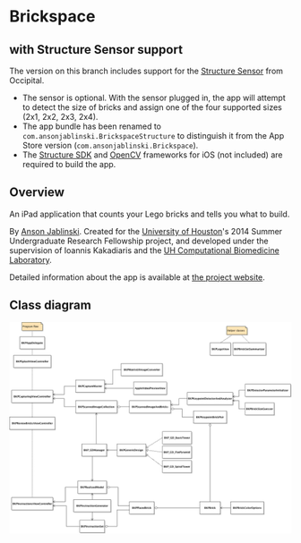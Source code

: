# Brickspace

## with Structure Sensor support

The version on this branch includes support for the [Structure Sensor](http://structure.io) from Occipital.

- The sensor is optional. With the sensor plugged in, the app will attempt to detect the size of bricks and assign one of the four supported sizes (2x1, 2x2, 2x3, 2x4).
- The app bundle has been renamed to `com.ansonjablinski.BrickspaceStructure` to distinguish it from the App Store version (`com.ansonjablinski.Brickspace`).
- The [Structure SDK](http://structure.io) and [OpenCV](http://opencv.org) frameworks for iOS (not included) are required to build the app.

## Overview

An iPad application that counts your Lego bricks and tells you what to build.

By [Anson Jablinski](http://ansonj.org). Created for the [University of Houston](http://uh.edu)'s 2014 Summer Undergraduate Research Fellowship project, and developed under the supervision of Ioannis Kakadiaris and the [UH Computational Biomedicine Laboratory](http://cbl.uh.edu/).

Detailed information about the app is available at [the project website](http://ansonj.org/brickspace).

## Class diagram

![Class diagram](classdiagram.png "Class diagram")
